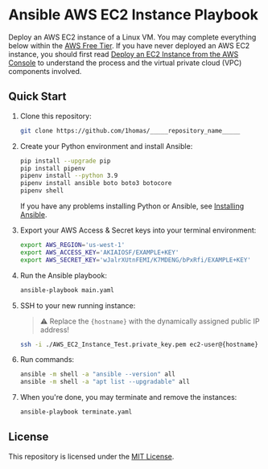 # Ansible AWS EC2 Instance Playbook

Deploy an AWS EC2 instance of a Linux VM.  You may complete everything below within the [AWS Free Tier](https://aws.amazon.com/free).  If you have never deployed an AWS EC2 instance, you should first read [Deploy an EC2 Instance from the AWS Console](Deploy_EC2_Instance_from_AWS_Console.md) to understand the process and the virtual private cloud (VPC) components involved.


## Quick Start

1. Clone this repository:  

    ```bash
    git clone https://github.com/1homas/_____repository_name_____
    ```

1. Create your Python environment and install Ansible:  

    ```bash
    pip install --upgrade pip
    pip install pipenv
    pipenv install --python 3.9
    pipenv install ansible boto boto3 botocore
    pipenv shell
    ```

    If you have any problems installing Python or Ansible, see [Installing Ansible](https://docs.ansible.com/ansible/latest/installation_guide/intro_installation.html).

1. Export your AWS Access & Secret keys into your terminal environment:  

    ```bash
    export AWS_REGION='us-west-1'
    export AWS_ACCESS_KEY='AKIAIOSF/EXAMPLE+KEY'
    export AWS_SECRET_KEY='wJalrXUtnFEMI/K7MDENG/bPxRfi/EXAMPLE+KEY'
    ```

1. Run the Ansible playbook:  

    ```bash
    ansible-playbook main.yaml
    ```

1. SSH to your new running instance:  

    > ⚠ Replace the `{hostname}` with the dynamically assigned public IP address!

    ```bash
    ssh -i ./AWS_EC2_Instance_Test.private_key.pem ec2-user@{hostname}
    ```


1. Run commands:
    ```bash
    ansible -m shell -a "ansible --version" all
    ansible -m shell -a "apt list --upgradable" all
    ```
1. When you're done, you may terminate and remove the instances:

    ```bash
    ansible-playbook terminate.yaml
    ```




## License

This repository is licensed under the [MIT License](https://choosealicense.com/licenses/mit/).




